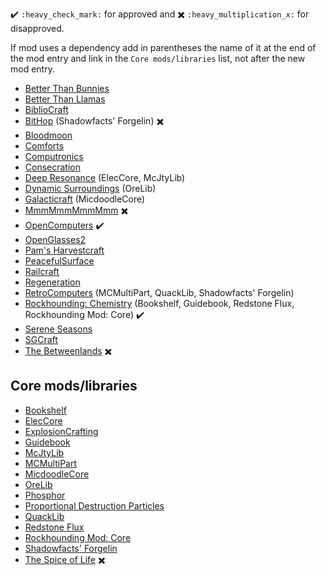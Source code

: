:heavy_check_mark: `:heavy_check_mark:` for approved and :heavy_multiplication_x: `:heavy_multiplication_x:` for disapproved.

If mod uses a dependency add in parentheses the name of it at the end of the mod entry and link in the `Core mods/libraries` list, not after the new mod entry.

- [Better Than Bunnies](https://minecraft.curseforge.com/projects/better-than-bunnies)
- [Better Than Llamas](https://minecraft.curseforge.com/projects/better-than-llamas)
- [BiblioCraft](https://minecraft.curseforge.com/projects/bibliocraft)
- [BitHop](https://minecraft.curseforge.com/projects/bithop) (Shadowfacts' Forgelin) :heavy_multiplication_x:
- [Bloodmoon](https://minecraft.curseforge.com/projects/bloodmoon)
- [Comforts](https://minecraft.curseforge.com/projects/comforts)
- [Computronics](https://github.com/Vexatos/Computronics)
- [Consecration](https://minecraft.curseforge.com/projects/consecration)
- [Deep Resonance](https://minecraft.curseforge.com/projects/deep-resonance) (ElecCore, McJtyLib)
- [Dynamic Surroundings](https://minecraft.curseforge.com/projects/dynamic-surroundings) (OreLib)
- [Galacticraft](https://micdoodle8.com/mods/galacticraft) (MicdoodleCore)
- [MmmMmmMmmMmm](https://minecraft.curseforge.com/projects/mmmmmmmmmmmm) :heavy_multiplication_x:
- [OpenComputers](https://minecraft.curseforge.com/projects/opencomputers) :heavy_check_mark:
- [OpenGlasses2](https://minecraft.curseforge.com/projects/openglasses2)
- [Pam's Harvestcraft](https://minecraft.curseforge.com/projects/pams-harvestcraft)
- [PeacefulSurface](https://minecraft.curseforge.com/projects/peacefulsurface)
- [Railcraft](https://minecraft.curseforge.com/projects/railcraft)
- [Regeneration](https://minecraft.curseforge.com/projects/regeneration)
- [RetroComputers](https://minecraft.curseforge.com/projects/retrocomputers) (MCMultiPart, QuackLib, Shadowfacts' Forgelin)
- [Rockhounding: Chemistry](https://minecraft.curseforge.com/projects/rockhounding-mod-chemistry) (Bookshelf, Guidebook, Redstone Flux, Rockhounding Mod: Core) :heavy_check_mark:
- [Serene Seasons](https://minecraft.curseforge.com/projects/serene-seasons)
- [SGCraft](https://ore.spongepowered.org/Dockter/SGCraft)
- [The Betweenlands](https://minecraft.curseforge.com/projects/angry-pixel-the-betweenlands-mod) :heavy_multiplication_x:

## Core mods/libraries

- [Bookshelf](https://minecraft.curseforge.com/projects/bookshelf)
- [ElecCore](https://minecraft.curseforge.com/projects/eleccore)
- [ExplosionCrafting](https://minecraft.curseforge.com/projects/explosioncrafting)
- [Guidebook](https://minecraft.curseforge.com/projects/guidebook)
- [McJtyLib](https://minecraft.curseforge.com/projects/mcjtylib)
- [MCMultiPart](https://minecraft.curseforge.com/projects/mcmultipart)
- [MicdoodleCore](https://micdoodle8.com/mods/galacticraft)
- [OreLib](https://minecraft.curseforge.com/projects/orelib)
- [Phosphor](https://minecraft.curseforge.com/projects/phosphor)
- [Proportional Destruction Particles](https://minecraft.curseforge.com/projects/proportional-destruction-particles)
- [QuackLib](https://minecraft.curseforge.com/projects/quacklib)
- [Redstone Flux](https://minecraft.curseforge.com/projects/redstone-flux)
- [Rockhounding Mod: Core](https://minecraft.curseforge.com/projects/rockhounding-mod-core)
- [Shadowfacts' Forgelin](https://minecraft.curseforge.com/projects/shadowfacts-forgelin)
- [The Spice of Life](https://minecraft.curseforge.com/projects/the-spice-of-life) :heavy_multiplication_x:
